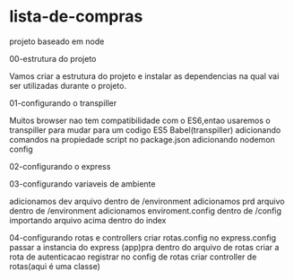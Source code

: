 # lista-de-compras

projeto baseado em node

00-estrutura do projeto

Vamos criar a estrutura do projeto e instalar as dependencias na qual vai ser utilizadas durante o projeto.

01-configurando o transpiller

Muitos browser nao tem compatibilidade com o ES6,entao usaremos o transpiller para mudar para um codigo ES5
Babel(transpiller)
adicionando comandos na propiedade script no package.json adicionando nodemon config

02-configurando o express

03-configurando variaveis de ambiente

adicionamos dev arquivo dentro de /environment
adicionamos prd arquivo dentro de /environment
adicionamos enviroment.config dentro de /config
importando arquivo  acima dentro do index

04-configurando rotas e controllers
 criar rotas.config
 no express.config passar a instancia do  express (app)pra dentro do arquivo de rotas
 criar a rota de autenticacao
 registrar no config de rotas
 criar controller de rotas(aqui é uma classe) 